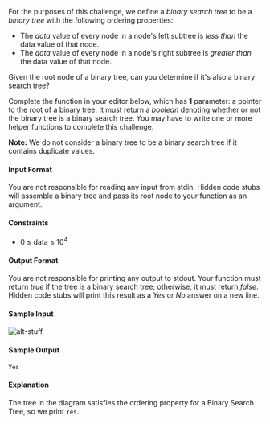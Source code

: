 For the purposes of this challenge, we define a *binary search tree* to be a *binary tree* with the following ordering properties:

* The *data* value of every node in a node's left subtree is *less than* the data value of that node.
* The *data* value of every node in a node's right subtree is *greater than* the data value of that node.

Given the root node of a binary tree, can you determine if it's also a binary search tree?

Complete the function in your editor below, which has **1** parameter: a pointer to the root of a binary tree. It must return a *boolean* denoting whether or not the binary tree is a binary search tree. You may have to write one or more helper functions to complete this challenge.

**Note:** We do not consider a binary tree to be a binary search tree if it contains duplicate values.

#### Input Format

You are not responsible for reading any input from stdin. Hidden code stubs will assemble a binary tree and pass its root node to your function as an argument.

#### Constraints

* 0 ≤ data ≤ 10<sup>4</sup>

#### Output Format

You are not responsible for printing any output to stdout. Your function must return *true* if the tree is a binary search tree; otherwise, it must return *false*. Hidden code stubs will print this result as a *Yes* or *No* answer on a new line.

#### Sample Input

![alt-stuff](https://encrypt3d.files.wordpress.com/2010/09/nodes-in-binary-search-tree.png)

#### Sample Output

    Yes

#### Explanation

The tree in the diagram satisfies the ordering property for a Binary Search Tree, so we print `Yes`.